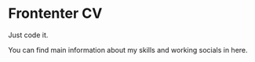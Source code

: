 # Frontenter CV
Just code it.

You can find main information about my skills and working socials in here.
